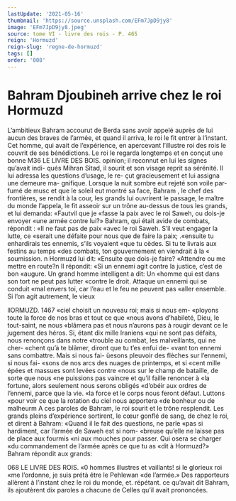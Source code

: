 ```yaml
---
lastUpdate: '2021-05-16'
thumbnail: 'https://source.unsplash.com/EFm7JpD9jy8'
image: 'EFm7JpD9jy8.jpeg'
source: tome VI - livre des rois - P. 465
reign: 'Hormuzd'
reign-slug: 'regne-de-hormuzd'
tags: []
order: '008'
---
```


# Bahram Djoubineh arrive chez le roi Hormuzd

L’ambitieux Bahram accourut de Berda sans avoir appelé auprès de lui aucun des braves de l’armée,
et quand il arriva, le roi le fit entrer à l’instant. Cet homme, qui avait de l’expérience, en apercevant l’illustre roi des rois le couvrit de ses bénédictions.
Le roi le regarda longtemps et en conçut une bonne
M36 LE LIVRE DES BOIS.
opinion; il reconnut en lui les signes qu’avait indi- qués Mihran Sitad, il sourit et son visage reprit sa sérénité. Il lui adressa les questions d’usage, le re-
çut gracieusement et lui assigna une demeure ma- gnifique.
Lorsque la nuit sombre eut rejeté son voile par-
fumé de musc et que le soleil eut montré sa face,
Bahram , le chef des frontières, se rendit à la cour,
les grands lui ouvrirent le passage, le maître du
monde l’appela, le fit asseoir sur un trône au-dessus
de tous les grands, et lui demanda: «Fautvil que je
«fasse la paix avec le roi Saweh, ou dois-je envoyer «une armée contre lui?» Bahram, qui était avide
de combats, répondit : «Il ne faut pas de paix «avec le roi Saweh. S’il veut engager la lutte, ce «serait une défaite pour nous que de faire la paix;
.«ensuite tu enhardirais tes ennemis, s’ils voyaient «que tu cèdes. Si tu te livrais aux festins au temps «des combats, ton gouvernement en viendrait à la « soumission. n
Hormuzd lui dit: «Ensuite que dois-je faire? «Attendre ou me mettre en route?n Il répondit: «Si un ennemi agit contre la justice, c’est de bon «augure. Un grand homme intelligent a dit: Un «homme qui est dans son tort ne peut pas lutter «contre le droit. Attaque un ennemi qui se conduit «mal envers toi, car l’eau et le feu ne peuvent pas «aller ensemble. Si l’on agit autrement, le vieux

llORMUZD. 1467 «ciel choisit un nouveau roi; mais si nous em-
«ployons toute la force de nos bras et tout ce que «nous avons d’habileté, Dieu, le tout-saint, ne nous «blâmera pas et nous n’aurons pas à rougir devant
ce le jugement des héros. Si, étant dix mille Iraniens «qui ne sont pas défaits, nous renonçons dans notre «trouble au combat, les malveillants, qui ne cher- «chent qu’à te blâmer, diront que tu t’es enfui de-
«vant ton ennemi sans combattre. Mais si nous fai- üesons pleuvoir des flèches sur l’ennemi, si nous fai-
«sons de nos arcs des nuages de printemps, et si «cent mille épées et massues sont levées contre
«nous sur le champ de bataille, de sorte que nous «ne puissions pas vaincre et qu’il faille renoncer à
«la fortune, alors seulement nous serons obligés «d’obéir aux ordres de l’ennemi, parce que la vie.
«la force et le corps nous feront défaut. Luttons «pour voir ce que la rotation du ciel nous apportera «de bonheur ou de malheurm
A ces paroles de Bahram, le roi sourit et le trône resplendit. Les grands pleins d’expérience sortirent,
le cœur gonflé de sang, de chez le roi, et dirent à Bahram: «Quand il le fait des questions, ne parle «pas si hardiment, car l’armée de Saweh est si nom- «breuse qu’elle ne laisse pas de place aux fourmis
«ni aux mouches pour passer. Qui osera se charger «du commandement de l’armée après ce que tu as
«dit à Hormuzd?» Bahram répondit aux grands:

068 LE LIVRE DES ROIS.
«0 hommes illustres et vaillants! si le glorieux roi «me I’ordonne, je suis prétà être le Pehlewan
«de l’armée.» Des rapporteurs allèrent à l’instant
chez le roi du monde, et. répétant. ce qu’avait dit Bahram, ils ajoutèrent dix paroles a chacune de Celles qu’il avait prononcées.
